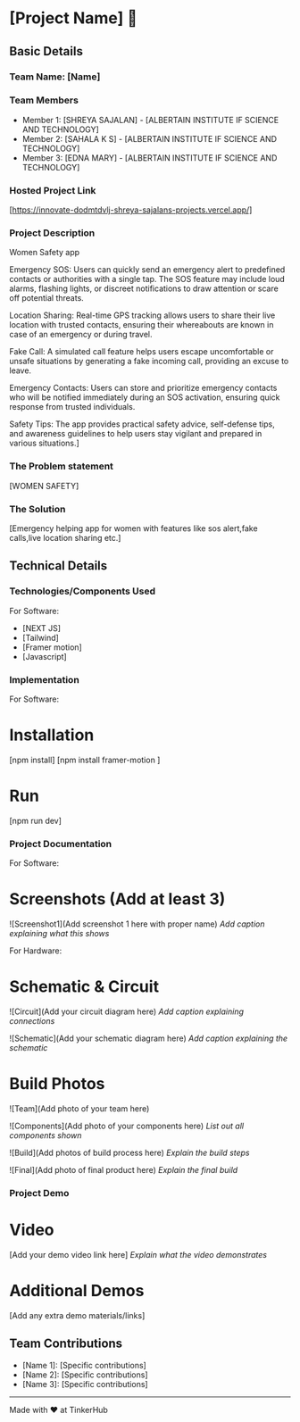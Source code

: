 # [Project Name] 🎯


## Basic Details
### Team Name: [Name]


### Team Members
- Member 1: [SHREYA SAJALAN] - [ALBERTAIN INSTITUTE IF SCIENCE AND TECHNOLOGY]
- Member 2: [SAHALA K S] - [ALBERTAIN INSTITUTE IF SCIENCE AND TECHNOLOGY]
- Member 3: [EDNA MARY] - [ALBERTAIN INSTITUTE IF SCIENCE AND TECHNOLOGY]

### Hosted Project Link
[https://innovate-dodmtdvlj-shreya-sajalans-projects.vercel.app/]

### Project Description
Women Safety app 

Emergency SOS:
Users can quickly send an emergency alert to predefined contacts or authorities with a single tap. The SOS feature may include loud alarms, flashing lights, or discreet notifications to draw attention or scare off potential threats.

Location Sharing:
Real-time GPS tracking allows users to share their live location with trusted contacts, ensuring their whereabouts are known in case of an emergency or during travel.

Fake Call:
A simulated call feature helps users escape uncomfortable or unsafe situations by generating a fake incoming call, providing an excuse to leave.

Emergency Contacts:
Users can store and prioritize emergency contacts who will be notified immediately during an SOS activation, ensuring quick response from trusted individuals.

Safety Tips:
The app provides practical safety advice, self-defense tips, and awareness guidelines to help users stay vigilant and prepared in various situations.]

### The Problem statement
[WOMEN SAFETY]

### The Solution
[Emergency helping app for women with features like sos alert,fake calls,live location sharing etc.]

## Technical Details
### Technologies/Components Used
For Software:
- [NEXT JS]
- [Tailwind]
- [Framer motion]
- [Javascript]

### Implementation
For Software:
# Installation

[npm install]
[npm install framer-motion ]

# Run
[npm run dev]

### Project Documentation
For Software:

# Screenshots (Add at least 3)
![Screenshot1](Add screenshot 1 here with proper name)
*Add caption explaining what this shows*


For Hardware:

# Schematic & Circuit
![Circuit](Add your circuit diagram here)
*Add caption explaining connections*

![Schematic](Add your schematic diagram here)
*Add caption explaining the schematic*

# Build Photos
![Team](Add photo of your team here)


![Components](Add photo of your components here)
*List out all components shown*

![Build](Add photos of build process here)
*Explain the build steps*

![Final](Add photo of final product here)
*Explain the final build*

### Project Demo
# Video
[Add your demo video link here]
*Explain what the video demonstrates*

# Additional Demos
[Add any extra demo materials/links]

## Team Contributions
- [Name 1]: [Specific contributions]
- [Name 2]: [Specific contributions]
- [Name 3]: [Specific contributions]

---
Made with ❤️ at TinkerHub
